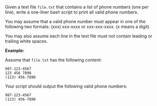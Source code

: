 Given a text file `file.txt` that contains a list of phone numbers (one per
line), write a one-liner bash script to print all valid phone numbers.

You may assume that a valid phone number must appear in one of the following
two formats: (xxx) xxx-xxxx or xxx-xxx-xxxx. (x means a digit)

You may also assume each line in the text file must not contain leading or
trailing white spaces.

**Example:**

Assume that `file.txt` has the following content:

    
    
    987-123-4567
    123 456 7890
    (123) 456-7890
    

Your script should output the following valid phone numbers:

    
    
    987-123-4567
    (123) 456-7890
    

